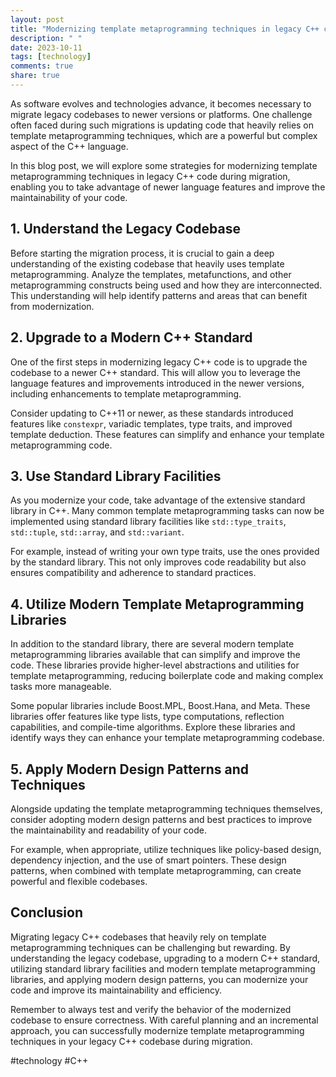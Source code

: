 ```yaml
---
layout: post
title: "Modernizing template metaprogramming techniques in legacy C++ code during migration"
description: " "
date: 2023-10-11
tags: [technology]
comments: true
share: true
---
```


As software evolves and technologies advance, it becomes necessary to migrate legacy codebases to newer versions or platforms. One challenge often faced during such migrations is updating code that heavily relies on template metaprogramming techniques, which are a powerful but complex aspect of the C++ language.

In this blog post, we will explore some strategies for modernizing template metaprogramming techniques in legacy C++ code during migration, enabling you to take advantage of newer language features and improve the maintainability of your code.

## 1. Understand the Legacy Codebase

Before starting the migration process, it is crucial to gain a deep understanding of the existing codebase that heavily uses template metaprogramming. Analyze the templates, metafunctions, and other metaprogramming constructs being used and how they are interconnected. This understanding will help identify patterns and areas that can benefit from modernization.

## 2. Upgrade to a Modern C++ Standard

One of the first steps in modernizing legacy C++ code is to upgrade the codebase to a newer C++ standard. This will allow you to leverage the language features and improvements introduced in the newer versions, including enhancements to template metaprogramming.

Consider updating to C++11 or newer, as these standards introduced features like `constexpr`, variadic templates, type traits, and improved template deduction. These features can simplify and enhance your template metaprogramming code.

## 3. Use Standard Library Facilities

As you modernize your code, take advantage of the extensive standard library in C++. Many common template metaprogramming tasks can now be implemented using standard library facilities like `std::type_traits`, `std::tuple`, `std::array`, and `std::variant`.

For example, instead of writing your own type traits, use the ones provided by the standard library. This not only improves code readability but also ensures compatibility and adherence to standard practices.

## 4. Utilize Modern Template Metaprogramming Libraries

In addition to the standard library, there are several modern template metaprogramming libraries available that can simplify and improve the code. These libraries provide higher-level abstractions and utilities for template metaprogramming, reducing boilerplate code and making complex tasks more manageable.

Some popular libraries include Boost.MPL, Boost.Hana, and Meta. These libraries offer features like type lists, type computations, reflection capabilities, and compile-time algorithms. Explore these libraries and identify ways they can enhance your template metaprogramming codebase.

## 5. Apply Modern Design Patterns and Techniques

Alongside updating the template metaprogramming techniques themselves, consider adopting modern design patterns and best practices to improve the maintainability and readability of your code.

For example, when appropriate, utilize techniques like policy-based design, dependency injection, and the use of smart pointers. These design patterns, when combined with template metaprogramming, can create powerful and flexible codebases.

## Conclusion

Migrating legacy C++ codebases that heavily rely on template metaprogramming techniques can be challenging but rewarding. By understanding the legacy codebase, upgrading to a modern C++ standard, utilizing standard library facilities and modern template metaprogramming libraries, and applying modern design patterns, you can modernize your code and improve its maintainability and efficiency.

Remember to always test and verify the behavior of the modernized codebase to ensure correctness. With careful planning and an incremental approach, you can successfully modernize template metaprogramming techniques in your legacy C++ codebase during migration.

#technology #C++